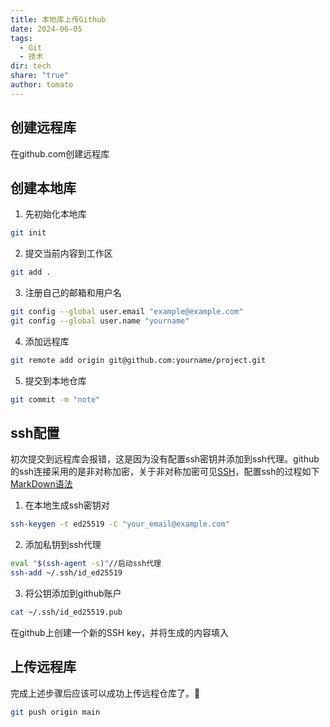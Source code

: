 ```yaml
---
title: 本地库上传Github
date: 2024-06-05
tags:
  - Git
  - 技术
dir: tech
share: "true"
author: tomato
---
```


## 创建远程库
在github.com创建远程库

## 创建本地库
1. 先初始化本地库
~~~bash
git init
~~~
2. 提交当前内容到工作区
~~~bash
git add .
~~~
3. 注册自己的邮箱和用户名
~~~bash
git config --global user.email "example@example.com"
git config --global user.name "yourname"
~~~
4. 添加远程库
~~~bash
git remote add origin git@github.com:yourname/project.git
~~~
5. 提交到本地仓库
~~~bash
git commit -m "note"
~~~

## ssh配置
初次提交到远程库会报错，这是因为没有配置ssh密钥并添加到ssh代理。github的ssh连接采用的是非对称加密，关于非对称加密可见[SSH](SSH.md)，配置ssh的过程如下[MarkDown语法](MarkDown%E8%AF%AD%E6%B3%95.md)
1. 在本地生成ssh密钥对
~~~bash
ssh-keygen -t ed25519 -C "your_email@example.com"
~~~
2. 添加私钥到ssh代理
~~~bash
eval "$(ssh-agent -s)"//启动ssh代理
ssh-add ~/.ssh/id_ed25519
~~~
3. 将公钥添加到github账户
~~~bash
cat ~/.ssh/id_ed25519.pub
~~~
在github上创建一个新的SSH key，并将生成的内容填入

## 上传远程库
完成上述步骤后应该可以成功上传远程仓库了。🎉
~~~bash
git push origin main
~~~
